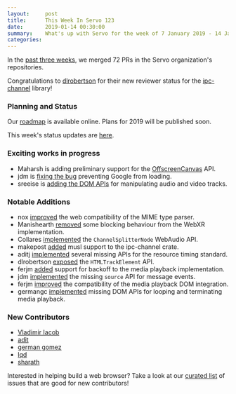 ```yaml
---
layout:     post
title:      This Week In Servo 123
date:       2019-01-14 00:30:00
summary:    What's up with Servo for the week of 7 January 2019 - 14 January 2019
categories:
---
```


In the [past three weeks](https://github.com/pulls?utf8=%E2%9C%93&q=is%3Apr+is%3Amerged+closed%3A2019-01-07..2019-01-14+user%3Aservo+),
we merged 72 PRs in the Servo organization's repositories.

Congratulations to [dlrobertson](https://github.com/danlrobertson) for their new reviewer status for the [ipc-channel](https://github.com/servo/ipc-channel/) library!

### Planning and Status

Our [roadmap](https://github.com/servo/servo/wiki/Roadmap) is available online. Plans for 2019 will be published soon.

This week's status updates are [here](https://build.servo.org/standups/).

### Exciting works in progress

- Maharsh is adding preliminary support for the [OffscreenCanvas](https://github.com/servo/servo/pull/22495) API.
- jdm is [fixing the bug](https://github.com/servo/servo/pull/22616) preventing Google from loading.
- sreeise is [adding the DOM APIs](https://github.com/servo/servo/pull/226220) for manipulating audio and video tracks.

### Notable Additions

- nox [improved](https://github.com/servo/servo/pull/22678) the web compatibility of the MIME type parser.
- Manishearth [removed](https://github.com/servo/servo/pull/22649) some blocking behaviour from the WebXR implementation.
- Collares [implemented](https://github.com/servo/servo/pull/22648) the `ChannelSplitterNode` WebAudio API.
- makepost [added](https://github.com/servo/ipc-channel/pull/216) musl support to the ipc-channel crate.
- aditj [implemented](https://github.com/servo/servo/pull/22599) several missing APIs for the resource timing standard.
- dlrobertson [exposed](https://github.com/servo/servo/pull/22563) the `HTMLTrackElement` API.
- ferjm [added](https://github.com/servo/servo/pull/22522) support for backoff to the media playback implementation.
- jdm [implemented](https://github.com/servo/servo/pull/22514) the missing `source` API for message events.
- ferjm [improved](https://github.com/servo/servo/pull/22477) the compatibility of the media playback DOM integration.
- germangc [implemented](https://github.com/servo/servo/pull/22348) missing DOM APIs for looping and terminating media playback.

### New Contributors

- [Vladimir Iacob](https://github.com/heh9)
- [adit](https://github.com/aditj)
- [german gomez](https://github.com/germangb)
- [lqd](https://github.com/lqd)
- [sharath](https://github.com/sharath29)

Interested in helping build a web browser? Take a look at our [curated list](https://starters.servo.org/) of issues that are good for new contributors!
